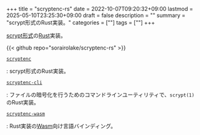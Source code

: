 +++
title = "scryptenc-rs"
date = 2022-10-07T09:20:32+09:00
lastmod = 2025-05-10T23:25:30+09:00
draft = false
description = ""
summary = "scrypt形式のRust実装。"
categories = [""]
tags = [""]
+++

[scrypt形式](https://github.com/Tarsnap/scrypt/blob/1.3.3/FORMAT)の[Rust](https://www.rust-lang.org/)実装。

{{< github repo="sorairolake/scryptenc-rs" >}}

[`scryptenc`](https://crates.io/crates/scryptenc)

: scrypt形式のRust実装。

[`scryptenc-cli`](https://crates.io/crates/scryptenc-cli)

: ファイルの暗号化を行うためのコマンドラインユーティリティで、`scrypt(1)`のRust実装。

[`scryptenc-wasm`](https://www.npmjs.com/package/@sorairolake/scryptenc-wasm)

: Rust実装の[Wasm](https://webassembly.org/)向け言語バインディング。
